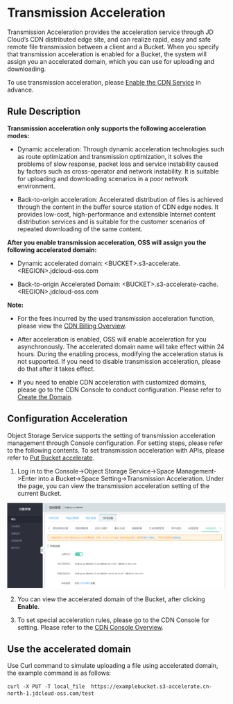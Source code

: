 # Transmission Acceleration

Transmission Acceleration provides the acceleration service through JD Cloud’s CDN distributed edge site, and can realize rapid, easy and safe remote file transmission between a client and a Bucket. When you specify that transmission acceleration is enabled for a Bucket, the system will assign you an accelerated domain, which you can use for uploading and downloading.

To use transmission acceleration, please [Enable the CDN Service](https://docs.jdcloud.com/en/cdn/open-cdn-service) in advance.

## Rule Description

**Transmission acceleration only supports the following acceleration modes:**

- Dynamic acceleration: Through dynamic acceleration technologies such as route optimization and transmission optimization, it solves the problems of slow response, packet loss and service instability caused by factors such as cross-operator and network instability. It is suitable for uploading and downloading scenarios in a poor network environment.

- Back-to-origin acceleration: Accelerated distribution of files is achieved through the content in the buffer source station of CDN edge nodes. It provides low-cost, high-performance and extensible Internet content distribution services and is suitable for the customer scenarios of repeated downloading of the same content.

**After you enable transmission acceleration, OSS will assign you the following accelerated domain:**

- Dynamic accelerated domain: \<BUCKET\>.s3-accelerate.\<REGION\>.jdcloud-oss.com

- Back-to-origin Accelerated Domain: \<BUCKET\>.s3-accelerate-cache.\<REGION\>.jdcloud-oss.com

**Note:**

- For the fees incurred by the used transmission acceleration function, please view the [CDN Billing Overview](https://docs.jdcloud.com/en/cdn/billing-overview).

- After acceleration is enabled, OSS will enable acceleration for you asynchronously. The accelerated domain name will take effect within 24 hours. During the enabling process, modifying the acceleration status is not supported. If you need to disable transmission acceleration, please do that after it takes effect.

- If you need to enable CDN acceleration with customized domains, please go to the CDN Console to conduct configuration. Please refer to [Create the Domain](https://docs.jdcloud.com/en/cdn/create-domain).

## Configuration Acceleration

Object Storage Service supports the setting of transmission acceleration management through Console configuration. For setting steps, please refer to the following contents. To set transmission acceleration with APIs, please refer to [Put Bucket accelerate](../../API-Reference-S3-Compatible/Compatibility-API/Operations-On-Bucket/PUT-Bucket-accelerate.md).

1. Log in to the Console->Object Storage Service->Space Management->Enter into a Bucket->Space Setting->Transmission Acceleration. Under the page, you can view the transmission acceleration setting of the current Bucket.

![accelerate-1](../../../../../image/Object-Storage-Service/OSS-164.png)

2. You can view the accelerated domain of the Bucket, after clicking **Enable**.

3. To set special acceleration rules, please go to the CDN Console for setting. Please refer to the [CDN Console Overview](https://docs.jdcloud.com/en/cdn/console-introduction).

## Use the accelerated domain

Use Curl command to simulate uploading a file using accelerated domain, the example command is as follows:

```
curl -X PUT -T local_file  https://examplebucket.s3-accelerate.cn-north-1.jdcloud-oss.com/test
```

